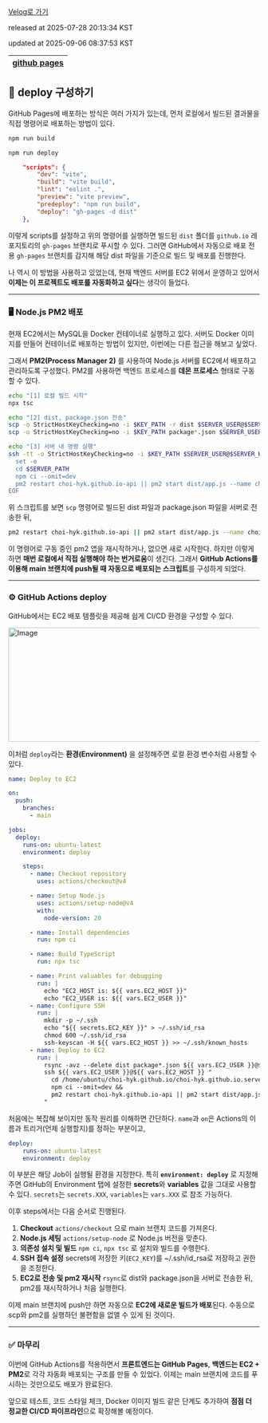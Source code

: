 [Velog로 가기](https://velog.io/@choi-hyk/GitHub-Pages-deploy-구성하기)

released at 2025-07-28 20:13:34 KST

updated at 2025-09-06 08:37:53 KST

|[github pages](https://velog.io/tags/github-pages)|
|----|

## 🚀 deploy 구성하기

GitHub Pages에 배포하는 방식은 여러 가지가 있는데, 먼저 로컬에서 빌드된 결과물을 직접 명령어로 배포하는 방법이 있다.

```bash
npm run build
```

```bash
npm run deploy
```

```json
    "scripts": {
        "dev": "vite",
        "build": "vite build",
        "lint": "eslint .",
        "preview": "vite preview",
        "predeploy": "npm run build",
        "deploy": "gh-pages -d dist"
    },
```

이렇게 scripts를 설정하고 위의 명령어를 실행하면 빌드된 `dist` 폴더를 `github.io` 레포지토리의 `gh-pages` 브랜치로 푸시할 수 있다.
그러면 GitHub에서 자동으로 배포 전용 `gh-pages` 브랜치를 감지해 해당 dist 파일을 기준으로 빌드 및 배포를 진행한다.

나 역시 이 방법을 사용하고 있었는데, 현재 백엔드 서버를 EC2 위에서 운영하고 있어서 **이제는 이 프로젝트도 배포를 자동화하고 싶다**는 생각이 들었다.

---

### 🖥️ Node.js PM2 배포

현재 EC2에서는 MySQL을 Docker 컨테이너로 실행하고 있다. 서버도 Docker 이미지를 만들어 컨테이너로 배포하는 방법이 있지만, 이번에는 다른 접근을 해보고 싶었다.

그래서 **PM2(Process Manager 2)** 를 사용하여 Node.js 서버를 EC2에서 배포하고 관리하도록 구성했다. PM2를 사용하면 백엔드 프로세스를 **데몬 프로세스** 형태로 구동할 수 있다.

```bash
echo "[1] 로컬 빌드 시작"
npx tsc

echo "[2] dist, package.json 전송"
scp -o StrictHostKeyChecking=no -i $KEY_PATH -r dist $SERVER_USER@$SERVER_HOST:$SERVER_PATH
scp -o StrictHostKeyChecking=no -i $KEY_PATH package*.json $SERVER_USER@$SERVER_HOST:$SERVER_PATH

echo "[3] 서버 내 명령 실행"
ssh -tt -o StrictHostKeyChecking=no -i $KEY_PATH $SERVER_USER@$SERVER_HOST << EOF
  set -e
  cd $SERVER_PATH
  npm ci --omit=dev
  pm2 restart choi-hyk.github.io-api || pm2 start dist/app.js --name choi-hyk.github.io-api
EOF
```

위 스크립트를 보면 `scp` 명령어로 빌드된 dist 파일과 package.json 파일을 서버로 전송한 뒤,

```bash
pm2 restart choi-hyk.github.io-api || pm2 start dist/app.js --name choi-hyk.github.io-api
```

이 명령어로 구동 중인 pm2 앱을 재시작하거나, 없으면 새로 시작한다.
하지만 이렇게 하면 **매번 로컬에서 직접 실행해야 하는 번거로움**이 생긴다. 그래서 **GitHub Actions를 이용해 main 브랜치에 push될 때 자동으로 배포되는 스크립트**를 구성하게 되었다.

---

### ⚙️ GitHub Actions deploy

GitHub에서는 EC2 배포 템플릿을 제공해 쉽게 CI/CD 환경을 구성할 수 있다.

<img width="898" height="229" alt="Image" src="https://github.com/user-attachments/assets/fc1c6873-bcf3-4920-909d-fb40e20c74cb" />

이처럼 `deploy`라는 **환경(Environment)** 을 설정해주면 로컬 환경 변수처럼 사용할 수 있다.

```yml
name: Deploy to EC2

on:
  push:
    branches:
      - main

jobs:
  deploy:
    runs-on: ubuntu-latest
    environment: deploy 

    steps:
      - name: Checkout repository
        uses: actions/checkout@v4

      - name: Setup Node.js
        uses: actions/setup-node@v4
        with:
          node-version: 20

      - name: Install dependencies
        run: npm ci

      - name: Build TypeScript
        run: npx tsc

      - name: Print valuables for debugging
        run: |
          echo "EC2_HOST is: ${{ vars.EC2_HOST }}"
          echo "EC2_USER is: ${{ vars.EC2_USER }}"
      - name: Configure SSH
        run: |
          mkdir -p ~/.ssh
          echo "${{ secrets.EC2_KEY }}" > ~/.ssh/id_rsa
          chmod 600 ~/.ssh/id_rsa
          ssh-keyscan -H ${{ vars.EC2_HOST }} >> ~/.ssh/known_hosts
      - name: Deploy to EC2
        run: |
          rsync -avz --delete dist package*.json ${{ vars.EC2_USER }}@${{ vars.EC2_HOST }}:/home/ubuntu/choi-hyk.github.io/choi-hyk.github.io.server/
          ssh ${{ vars.EC2_USER }}@${{ vars.EC2_HOST }} "
            cd /home/ubuntu/choi-hyk.github.io/choi-hyk.github.io.server &&
            npm ci --omit=dev &&
            pm2 restart choi-hyk.github.io-api || pm2 start dist/app.js --name choi-hyk.github.io-api
          "
```

처음에는 복잡해 보이지만 동작 원리를 이해하면 간단하다.
`name`과 `on`은 Actions의 이름과 트리거(언제 실행할지)를 정하는 부분이고,

```yml
deploy:
    runs-on: ubuntu-latest
    environment: deploy 
```

이 부분은 해당 Job이 실행될 환경을 지정한다. 특히 **`environment: deploy`** 로 지정해주면 GitHub의 Environment 탭에 설정한 **secrets**와 **variables** 값을 그대로 사용할 수 있다.
`secrets`는 `secrets.XXX`, `variables`는 `vars.XXX` 로 참조 가능하다.

이후 steps에서는 다음 순서로 진행된다.

1. **Checkout**
   `actions/checkout` 으로 main 브랜치 코드를 가져온다.
2. **Node.js 세팅**
   `actions/setup-node` 로 Node.js 버전을 맞춘다.
3. **의존성 설치 및 빌드**
   `npm ci`, `npx tsc` 로 설치와 빌드를 수행한다.
4. **SSH 접속 설정**
   secrets에 저장한 키(`EC2_KEY`)를 \~/.ssh/id\_rsa로 저장하고 권한을 조정한다.
5. **EC2로 전송 및 pm2 재시작**
   `rsync`로 dist와 package.json을 서버로 전송한 뒤, pm2를 재시작하거나 처음 실행한다.


이제 main 브랜치에 push만 하면 자동으로 **EC2에 새로운 빌드가 배포**된다.
수동으로 scp와 pm2를 실행하던 불편함을 없앨 수 있게 된 것이다.

---

### ✅ 마무리

이번에 GitHub Actions를 적용하면서 **프론트엔드는 GitHub Pages**, **백엔드는 EC2 + PM2**로 각각 자동화 배포되는 구조를 만들 수 있었다.
이제는 main 브랜치에 코드를 푸시하는 것만으로도 배포가 완료된다.

앞으로 테스트, 코드 스타일 체크, Docker 이미지 빌드 같은 단계도 추가하여 **점점 더 정교한 CI/CD 파이프라인**으로 확장해볼 예정이다.

